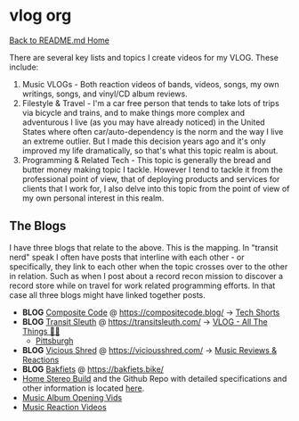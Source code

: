 # vlog org

[Back to README.md Home](README.md)

There are several key lists and topics I create videos for my VLOG. These include:

1. Music VLOGs - Both reaction videos of bands, videos, songs, my own writings, songs, and vinyl/CD album reviews.
2. Filestyle & Travel - I'm a car free person that tends to take lots of trips via bicycle and trains, and to make things more complex and adventurous I live (as you may have already noticed) in the United States where often car/auto-dependency is the norm and the way I live an extreme outlier. But I made this decision years ago and it's only improved my life dramatically, so that's what this topic realm is about.
3. Programming & Related Tech - This topic is generally the bread and butter money making topic I tackle. However I tend to tackle it from the professional point of view, that of deploying products and services for clients that I work for, I also delve into this topic from the point of view of my own personal interest in this realm.

## The Blogs

I have three blogs that relate to the above. This is the mapping. In "transit nerd" speak I often have posts that interline with each other - or specifically, they link to each other when the topic crosses over to the other in relation. Such as when I post about a record recon mission to discover a record store while on travel for work related programming efforts. In that case all three blogs might have linked together posts.

* **BLOG** [Composite Code](https://compositecode.blog/) @ https://compositecode.blog/ -> [Tech Shorts](https://www.youtube.com/playlist?list=PL4f75Y6Ce5ssHFL69TBVAdh0FO2wjdg3i)
* **BLOG** [Transit Sleuth](https://transitsleuth.com/) @ https://transitsleuth.com/ -> [VLOG - All The Things 🤘🏻](https://www.youtube.com/playlist?list=PL4f75Y6Ce5sur4DPb51iYAmzIoNEV2g7_)
  * [Pittsburgh](https://www.youtube.com/playlist?list=PL4f75Y6Ce5ssKiMeqg-Y3V8ljW4shzThQ)
* **BLOG** [Vicious Shred](https://viciousshred.com/) @ https://viciousshred.com/ -> [Music Reviews & Reactions](https://www.youtube.com/playlist?list=PL4f75Y6Ce5stuRO-A1xAJcEBPkXe0IJtI)
* **BLOG** [Bakfiets](https://bakfiets.bike/) @ https://bakfiets.bike/
 * [Home Stereo Build](https://www.youtube.com/playlist?list=PL4f75Y6Ce5svAB2NshWX8SawnSfHXGxIu) and the Github Repo with detailed specifications and other information is located [here](https://adron.github.io/stereo-build/).
 * [Music Album Opening Vids](https://viciousshred.com/reviews/)
 * [Music Reaction Videos](https://viciousshred.com/reaction-vids/)
